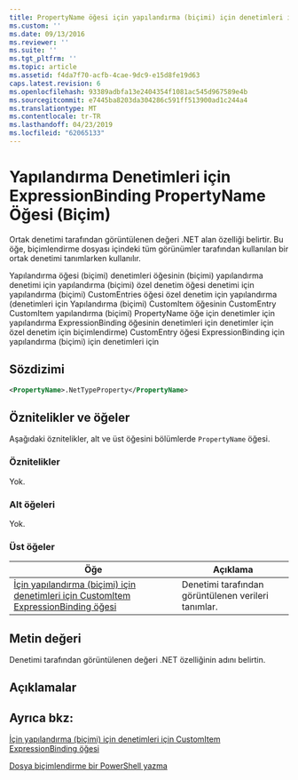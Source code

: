 ```yaml
---
title: PropertyName öğesi için yapılandırma (biçimi) için denetimleri için ExpressionBinding | Microsoft Docs
ms.custom: ''
ms.date: 09/13/2016
ms.reviewer: ''
ms.suite: ''
ms.tgt_pltfrm: ''
ms.topic: article
ms.assetid: f4da7f70-acfb-4cae-9dc9-e15d8fe19d63
caps.latest.revision: 6
ms.openlocfilehash: 93389adbfa13e2404354f1081ac545d967589e4b
ms.sourcegitcommit: e7445ba8203da304286c591ff513900ad1c244a4
ms.translationtype: MT
ms.contentlocale: tr-TR
ms.lasthandoff: 04/23/2019
ms.locfileid: "62065133"
---
```

# <a name="propertyname-element-for-expressionbinding-for-controls-for-configuration-format"></a>Yapılandırma Denetimleri için ExpressionBinding PropertyName Öğesi (Biçim)

Ortak denetimi tarafından görüntülenen değeri .NET alan özelliği belirtir. Bu öğe, biçimlendirme dosyası içindeki tüm görünümler tarafından kullanılan bir ortak denetimi tanımlarken kullanılır.

Yapılandırma öğesi (biçimi) denetimleri öğesinin (biçimi) yapılandırma denetimi için yapılandırma (biçimi) özel denetim öğesi denetimi için yapılandırma (biçimi) CustomEntries öğesi özel denetim için yapılandırma (denetimleri için Yapılandırma (biçimi) CustomItem öğesinin CustomEntry CustomItem yapılandırma (biçimi) PropertyName öğe için denetimler için yapılandırma ExpressionBinding öğesinin denetimleri için denetimler için özel denetim için biçimlendirme) CustomEntry öğesi ExpressionBinding için yapılandırma (biçimi) için denetimleri için

## <a name="syntax"></a>Sözdizimi

```xml
<PropertyName>.NetTypeProperty</PropertyName>
```

## <a name="attributes-and-elements"></a>Öznitelikler ve öğeler

Aşağıdaki öznitelikler, alt ve üst öğesini bölümlerde `PropertyName` öğesi.

### <a name="attributes"></a>Öznitelikler

Yok.

### <a name="child-elements"></a>Alt öğeleri

Yok.

### <a name="parent-elements"></a>Üst öğeler

|Öğe|Açıklama|
|-------------|-----------------|
|[İçin yapılandırma (biçimi) için denetimleri için CustomItem ExpressionBinding öğesi](./expressionbinding-element-for-customitem-for-controls-for-configuration-format.md)|Denetimi tarafından görüntülenen verileri tanımlar.|

## <a name="text-value"></a>Metin değeri

Denetimi tarafından görüntülenen değeri .NET özelliğinin adını belirtin.

## <a name="remarks"></a>Açıklamalar

## <a name="see-also"></a>Ayrıca bkz:

[İçin yapılandırma (biçimi) için denetimleri için CustomItem ExpressionBinding öğesi](./expressionbinding-element-for-customitem-for-controls-for-configuration-format.md)

[Dosya biçimlendirme bir PowerShell yazma](./writing-a-powershell-formatting-file.md)
